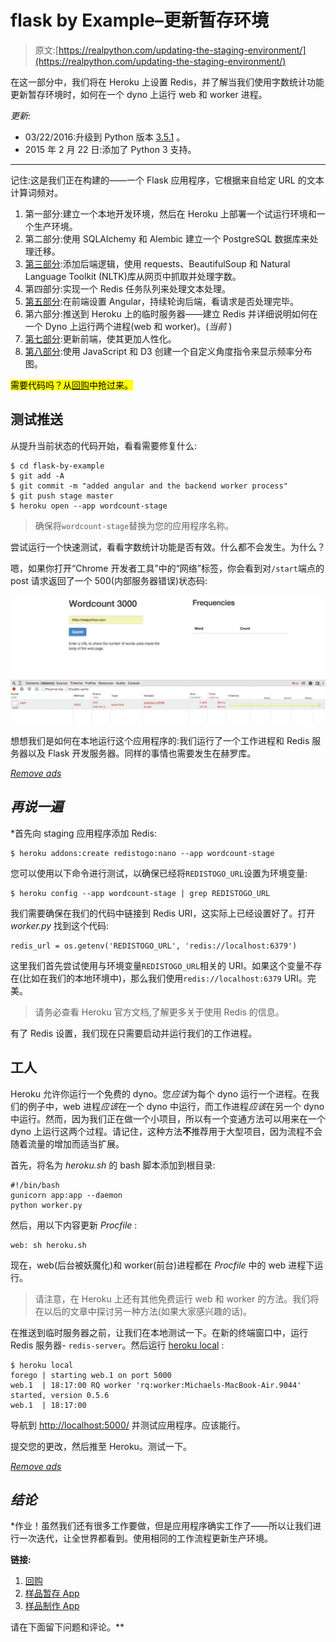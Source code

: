 # flask by Example–更新暂存环境

> 原文:[https://realpython.com/updating-the-staging-environment/](https://realpython.com/updating-the-staging-environment/)

在这一部分中，我们将在 Heroku 上设置 Redis，并了解当我们使用字数统计功能更新暂存环境时，如何在一个 dyno 上运行 web 和 worker 进程。

*更新:*

*   03/22/2016:升级到 Python 版本 [3.5.1](https://www.python.org/downloads/release/python-351/) 。
*   2015 年 2 月 22 日:添加了 Python 3 支持。

* * *

记住:这是我们正在构建的——一个 Flask 应用程序，它根据来自给定 URL 的文本计算词频对。

1.  第一部分:建立一个本地开发环境，然后在 Heroku 上部署一个试运行环境和一个生产环境。
2.  第二部分:使用 SQLAlchemy 和 Alembic 建立一个 PostgreSQL 数据库来处理迁移。
3.  [第三部分](/flask-by-example-part-3-text-processing-with-requests-beautifulsoup-nltk/):添加后端逻辑，使用 requests、BeautifulSoup 和 Natural Language Toolkit (NLTK)库从网页中抓取并处理字数。
4.  第四部分:实现一个 Redis 任务队列来处理文本处理。
5.  [第五部分](/flask-by-example-integrating-flask-and-angularjs/):在前端设置 Angular，持续轮询后端，看请求是否处理完毕。
6.  第六部分:推送到 Heroku 上的临时服务器——建立 Redis 并详细说明如何在一个 Dyno 上运行两个进程(web 和 worker)。(*当前* )
7.  [第七部分](/flask-by-example-updating-the-ui/):更新前端，使其更加人性化。
8.  [第八部分](/flask-by-example-custom-angular-directive-with-d3/):使用 JavaScript 和 D3 创建一个自定义角度指令来显示频率分布图。

<mark>需要代码吗？从[回购](https://github.com/realpython/flask-by-example/releases)中抢过来。</mark>

## 测试推送

从提升当前状态的代码开始，看看需要修复什么:

```
$ cd flask-by-example
$ git add -A
$ git commit -m "added angular and the backend worker process"
$ git push stage master
$ heroku open --app wordcount-stage
```

> 确保将`wordcount-stage`替换为您的应用程序名称。

尝试运行一个快速测试，看看字数统计功能是否有效。什么都不会发生。为什么？

嗯，如果你打开“Chrome 开发者工具”中的“网络”标签，你会看到对`/start`端点的 post 请求返回了一个 500(内部服务器错误)状态码:

[![Flask app Heroku 500 error screenshot](img/19d24df49cdb8371dd6358f50e4c5f9a.png)](https://files.realpython.com/media/heroku_https.672b5e3a9aea.png)

想想我们是如何在本地运行这个应用程序的:我们运行了一个工作进程和 Redis 服务器以及 Flask 开发服务器。同样的事情也需要发生在赫罗库。

[*Remove ads*](/account/join/)

## *再说一遍*

 *首先向 staging 应用程序添加 Redis:

```
$ heroku addons:create redistogo:nano --app wordcount-stage
```

您可以使用以下命令进行测试，以确保已经将`REDISTOGO_URL`设置为环境变量:

```
$ heroku config --app wordcount-stage | grep REDISTOGO_URL
```

我们需要确保在我们的代码中链接到 Redis URI，这实际上已经设置好了。打开 *worker.py* 找到这个代码:

```
redis_url = os.getenv('REDISTOGO_URL', 'redis://localhost:6379')
```

这里我们首先尝试使用与环境变量`REDISTOGO_URL`相关的 URI。如果这个变量不存在(比如在我们的本地环境中)，那么我们使用`redis://localhost:6379` URI。完美。

> 请务必查看 Heroku 官方文档,了解更多关于使用 Redis 的信息。

有了 Redis 设置，我们现在只需要启动并运行我们的工作进程。

## 工人

Heroku 允许你运行一个免费的 dyno。您*应该*为每个 dyno 运行一个进程。在我们的例子中，web 进程*应该*在一个 dyno 中运行，而工作进程*应该*在另一个 dyno 中运行。然而，因为我们正在做一个小项目，所以有一个变通方法可以用来在一个 dyno 上运行这两个过程。请记住，这种方法**不**推荐用于大型项目，因为流程不会随着流量的增加而适当扩展。

首先，将名为 *heroku.sh* 的 bash 脚本添加到根目录:

```
#!/bin/bash
gunicorn app:app --daemon
python worker.py
```

然后，用以下内容更新 *Procfile* :

```
web: sh heroku.sh
```

现在，web(后台被妖魔化)和 worker(前台)进程都在 *Procfile* 中的 web 进程下运行。

> 请注意，在 Heroku 上还有其他免费运行 web 和 worker 的方法。我们将在以后的文章中探讨另一种方法(如果大家感兴趣的话)。

在推送到临时服务器之前，让我们在本地测试一下。在新的终端窗口中，运行 Redis 服务器- `redis-server`。然后运行 [heroku local](https://devcenter.heroku.com/articles/heroku-local) :

```
$ heroku local
forego | starting web.1 on port 5000
web.1  | 18:17:00 RQ worker 'rq:worker:Michaels-MacBook-Air.9044' started, version 0.5.6
web.1  | 18:17:00
```

导航到 [http://localhost:5000/](http://localhost:5000/) 并测试应用程序。应该能行。

提交您的更改，然后推至 Heroku。测试一下。

[*Remove ads*](/account/join/)

## *结论*

 *作业！虽然我们还有很多工作要做，但是应用程序确实工作了——所以让我们进行一次迭代，让全世界都看到。使用相同的工作流程更新生产环境。

**链接:**

1.  [回购](https://github.com/realpython/flask-by-example/releases)
2.  [样品暂存 App](http://wordcount-stage.herokuapp.com/)
3.  [样品制作 App](http://wordcount-pro.herokuapp.com/)

请在下面留下问题和评论。**